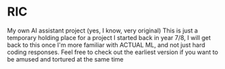 # RIC
My own AI assistant project (yes, I know, very original)
This is just a temporary holding place for a project I started back in year 7/8, I will get back to this once I'm more familiar with ACTUAL ML, and not just hard coding responses. 
Feel free to check out the earliest version if you want to be amused and tortured at the same time
